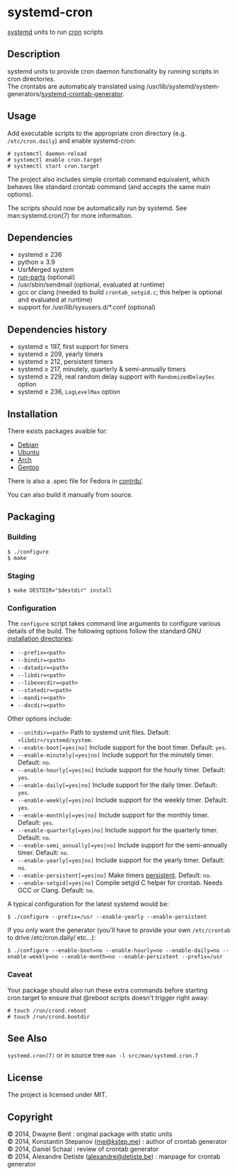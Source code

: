 systemd-cron
================
[systemd][1] units to run [cron][2] scripts

Description
---------------
systemd units to provide cron daemon functionality by running scripts in cron directories.  
The crontabs are automaticaly translated using /usr/lib/systemd/system-generators/[systemd-crontab-generator][6].

Usage
---------
Add executable scripts to the appropriate cron directory (e.g. `/etc/cron.daily`) and enable systemd-cron:

    # systemctl daemon-reload
    # systemctl enable cron.target
    # systemctl start cron.target

The project also includes simple crontab command equivalent, which behaves like standard crontab command (and accepts the same main options).

The scripts should now be automatically run by systemd. See man:systemd.cron(7) for more information.

Dependencies
----------------
* systemd ≥ 236
* python ≥ 3.9
* UsrMerged system
* [run-parts][3] (optional)
* /usr/sbin/sendmail (optional, evaluated at runtime)
* gcc or clang (needed to build `crontab_setgid.c`; this helper is optional and evaluated at runtime)
* support for /usr/lib/sysusers.d/*.conf (optional)

Dependencies history
------------------------
* systemd ≥ 197, first support for timers
* systemd ≥ 209, yearly timers
* systemd ≥ 212, persistent timers
* systemd ≥ 217, minutely, quarterly & semi-annually timers
* systemd ≥ 229, real random delay support with `RandomizedDelaySec` option
* systemd ≥ 236, `LogLevelMax` option

Installation
----------------
There exists packages avaible for:
* [Debian][7]
* [Ubuntu][8]
* [Arch][9]
* [Gentoo][10]

There is also a .spec file for Fedora in [contrib/][11].

You can also build it manually from source.


Packaging
--------------

### Building

    $ ./configure
    $ make

### Staging

    $ make DESTDIR="$destdir" install

### Configuration

The `configure` script takes command line arguments to configure various details of the build. The following options
follow the standard GNU [installation directories][4]:

* `--prefix=<path>`
* `--bindir=<path>`
* `--datadir=<path>`
* `--libdir=<path>`
* `--libexecdir=<path>`
* `--statedir=<path>`
* `--mandir=<path>`
* `--docdir=<path>`

Other options include:

* `--unitdir=<path>` Path to systemd unit files.
  Default: `<libdir>/systemd/system`.
* `--enable-boot[=yes|no]` Include support for the boot timer.
  Default: `yes`.
* `--enable-minutely[=yes|no]` Include support for the minutely timer.
  Default: `no`.
* `--enable-hourly[=yes|no]` Include support for the hourly timer.
  Default: `yes`.
* `--enable-daily[=yes|no]` Include support for the daily timer.
  Default: `yes`.
* `--enable-weekly[=yes|no]` Include support for the weekly timer.
  Default: `yes`.
* `--enable-monthly[=yes|no]` Include support for the monthly timer.
  Default: `yes`.
* `--enable-quarterly[=yes|no]` Include support for the quarterly timer.
  Default: `no`.
* `--enable-semi_annually[=yes|no]` Include support for the semi-annually timer.
  Default: `no`.
* `--enable-yearly[=yes|no]` Include support for the yearly timer.
  Default: `no`.
* `--enable-persistent[=yes|no]` Make timers [persistent][5].
  Default: `no`.
* `--enable-setgid[=yes|no]` Compile setgid C helper for crontab. Needs GCC or Clang.
  Default: `no`.

A typical configuration for the latest systemd would be:

    $ ./configure --prefix=/usr --enable-yearly --enable-persistent

If you only want the generator (you'll have to provide your own `/etc/crontab` to drive /etc/cron.daily/ etc...):

    $ ./configure --enable-boot=no --enable-hourly=no --enable-daily=no --enable-weekly=no --enable-month=no --enable-persistent --prefix=/usr

### Caveat

Your package should also run these extra commands before starting cron.target
to ensure that @reboot scripts doesn't trigger right away:

    # touch /run/crond.reboot
    # touch /run/crond.bootdir

See Also
------------
`systemd.cron(7)` or in source tree `man -l src/man/systemd.cron.7`


License
-----------
The project is licensed under MIT.


Copyright
-------------
© 2014, Dwayne Bent : original package with static units  
© 2014, Konstantin Stepanov (me@kstep.me) : author of crontab generator  
© 2014, Daniel Schaal : review of crontab generator  
© 2014, Alexandre Detiste (alexandre@detiste.be) : manpage for crontab generator  


[1]: http://www.freedesktop.org/wiki/Software/systemd/ "systemd"
[2]: http://en.wikipedia.org/wiki/Cron "cron"
[3]: https://tracker.debian.org/pkg/debianutils "debianutils"
[4]: https://www.gnu.org/prep/standards/html_node/Directory-Variables.html "Directory Variables"
[5]: http://www.freedesktop.org/software/systemd/man/systemd.timer.html#Persistent= "systemd.timer"
[6]: https://github.com/kstep/systemd-crontab-generator "crontab generator"
[7]: http://packages.debian.org/systemd-cron
[8]: http://packages.ubuntu.com/search?suite=all&searchon=names&keywords=systemd-cron
[9]: https://aur.archlinux.org/packages/systemd-cron
[10]: https://packages.gentoo.org/package/sys-process/systemd-cron
[11]: https://github.com/systemd-cron/systemd-cron/blob/master/contrib/systemd-cron.spec
